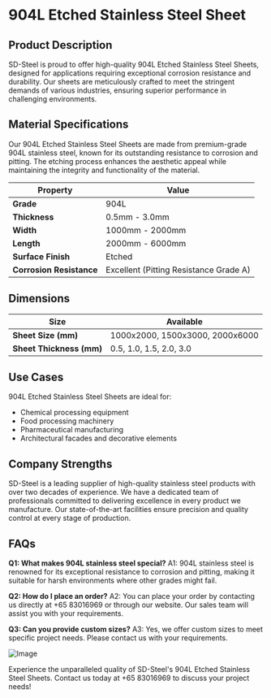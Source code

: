 # 904L Etched Stainless Steel Sheet

## Product Description
SD-Steel is proud to offer high-quality 904L Etched Stainless Steel Sheets, designed for applications requiring exceptional corrosion resistance and durability. Our sheets are meticulously crafted to meet the stringent demands of various industries, ensuring superior performance in challenging environments.

## Material Specifications
Our 904L Etched Stainless Steel Sheets are made from premium-grade 904L stainless steel, known for its outstanding resistance to corrosion and pitting. The etching process enhances the aesthetic appeal while maintaining the integrity and functionality of the material.

| **Property**           | **Value**                          |
|------------------------|------------------------------------|
| **Grade**              | 904L                               |
| **Thickness**          | 0.5mm - 3.0mm                      |
| **Width**              | 1000mm - 2000mm                    |
| **Length**             | 2000mm - 6000mm                    |
| **Surface Finish**     | Etched                             |
| **Corrosion Resistance** | Excellent (Pitting Resistance Grade A) |

## Dimensions
| **Size**               | **Available**                      |
|------------------------|------------------------------------|
| **Sheet Size (mm)**    | 1000x2000, 1500x3000, 2000x6000    |
| **Sheet Thickness (mm)** | 0.5, 1.0, 1.5, 2.0, 3.0            |

## Use Cases
904L Etched Stainless Steel Sheets are ideal for:
- Chemical processing equipment
- Food processing machinery
- Pharmaceutical manufacturing
- Architectural facades and decorative elements

## Company Strengths
SD-Steel is a leading supplier of high-quality stainless steel products with over two decades of experience. We have a dedicated team of professionals committed to delivering excellence in every product we manufacture. Our state-of-the-art facilities ensure precision and quality control at every stage of production.

## FAQs
**Q1: What makes 904L stainless steel special?**
A1: 904L stainless steel is renowned for its exceptional resistance to corrosion and pitting, making it suitable for harsh environments where other grades might fail.

**Q2: How do I place an order?**
A2: You can place your order by contacting us directly at +65 83016969 or through our website. Our sales team will assist you with your requirements.

**Q3: Can you provide custom sizes?**
A3: Yes, we offer custom sizes to meet specific project needs. Please contact us with your requirements.

![Image](https://github.com/user-attachments/assets/2567258e-e124-4816-932d-1809bd27ef0b)

Experience the unparalleled quality of SD-Steel's 904L Etched Stainless Steel Sheets. Contact us today at +65 83016969 to discuss your project needs!